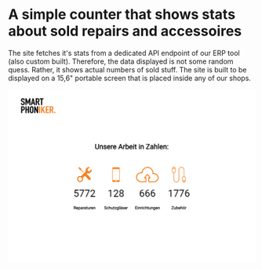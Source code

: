 # A simple counter that shows stats about sold repairs and accessoires

The site fetches it's stats from a dedicated API endpoint of our ERP tool (also custom built). Therefore,
the data displayed is not some random quess. Rather, it shows actual numbers of sold stuff. The site is built to
be displayed on a 15,6" portable screen that is placed inside any of our shops.

![demo](doc/screen.png)